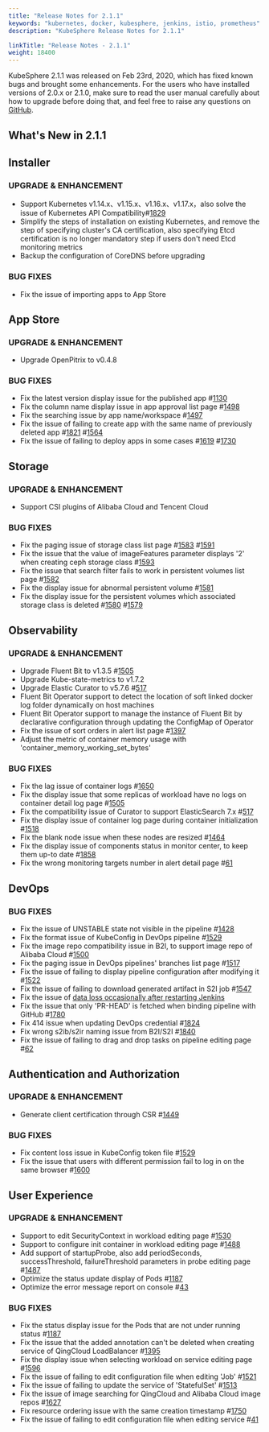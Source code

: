 ```yaml
---
title: "Release Notes for 2.1.1"
keywords: "kubernetes, docker, kubesphere, jenkins, istio, prometheus"
description: "KubeSphere Release Notes for 2.1.1"

linkTitle: "Release Notes - 2.1.1"
weight: 18400
---
```


KubeSphere 2.1.1 was released on Feb 23rd, 2020, which has fixed known bugs and brought some enhancements. For the users who have installed versions of 2.0.x or 2.1.0, make sure to read the user manual carefully about how to upgrade before doing that, and feel free to raise any questions on [GitHub](https://github.com/whenegghitsrock/kubesphere-carryon/issues).

## What's New in 2.1.1

## Installer

### UPGRADE & ENHANCEMENT

- Support Kubernetes v1.14.x、v1.15.x、v1.16.x、v1.17.x，also solve the issue of Kubernetes API Compatibility#[1829](https://github.com/whenegghitsrock/kubesphere-carryon/issues/1829)
- Simplify the steps of installation on existing Kubernetes, and remove the step of specifying cluster's CA certification, also specifying Etcd certification is no longer mandatory step if users don't need Etcd monitoring metrics
- Backup the configuration of CoreDNS before upgrading

### BUG FIXES

- Fix the issue of importing apps to App Store

## App Store

### UPGRADE & ENHANCEMENT

- Upgrade OpenPitrix to v0.4.8

### BUG FIXES

- Fix the latest version display issue for the published app #[1130](https://github.com/whenegghitsrock/kubesphere-carryon/issues/1130)
- Fix the column name display issue in app approval list page #[1498](https://github.com/whenegghitsrock/kubesphere-carryon/issues/1498)
- Fix the searching issue by app name/workspace #[1497](https://github.com/whenegghitsrock/kubesphere-carryon/issues/1497)
- Fix the issue of failing to create app with the same name of previously deleted app #[1821](https://github.com/whenegghitsrock/kubesphere-carryon/pull/1821) #[1564](https://github.com/whenegghitsrock/kubesphere-carryon/issues/1564)
- Fix the issue of failing to deploy apps in some cases #[1619](https://github.com/whenegghitsrock/kubesphere-carryon/issues/1619) #[1730](https://github.com/whenegghitsrock/kubesphere-carryon/issues/1730)

## Storage

### UPGRADE & ENHANCEMENT

- Support CSI plugins of Alibaba Cloud and Tencent Cloud

### BUG FIXES

- Fix the paging issue of storage class list page #[1583](https://github.com/whenegghitsrock/kubesphere-carryon/issues/1583) #[1591](https://github.com/whenegghitsrock/kubesphere-carryon/issues/1591)
- Fix the issue that the value of imageFeatures parameter displays '2' when creating ceph storage class #[1593](https://github.com/whenegghitsrock/kubesphere-carryon/issues/1593)
- Fix the issue that search filter fails to work in persistent volumes list page #[1582](https://github.com/whenegghitsrock/kubesphere-carryon/issues/1582)
- Fix the display issue for abnormal persistent volume #[1581](https://github.com/whenegghitsrock/kubesphere-carryon/issues/1581)
- Fix the display issue for the persistent volumes which associated storage class is deleted #[1580](https://github.com/whenegghitsrock/kubesphere-carryon/issues/1580) #[1579](https://github.com/whenegghitsrock/kubesphere-carryon/issues/1579)

## Observability

### UPGRADE & ENHANCEMENT

- Upgrade Fluent Bit to v1.3.5 #[1505](https://github.com/whenegghitsrock/kubesphere-carryon/issues/1505)
- Upgrade Kube-state-metrics to v1.7.2
- Upgrade Elastic Curator to v5.7.6 #[517](https://github.com/whenegghitsrock/ks-installer-carryon/issues/517)
- Fluent Bit Operator support to detect the location of soft linked docker log folder dynamically on host machines
- Fluent Bit Operator support to manage the instance of Fluent Bit by declarative configuration through updating the ConfigMap of Operator
- Fix the issue of sort orders in alert list page #[1397](https://github.com/whenegghitsrock/kubesphere-carryon/issues/1397)
- Adjust the metric of container memory usage with 'container_memory_working_set_bytes'

### BUG FIXES

- Fix the lag issue of container logs #[1650](https://github.com/whenegghitsrock/kubesphere-carryon/issues/1650)
- Fix the display issue that some replicas of workload have no logs on container detail log page #[1505](https://github.com/whenegghitsrock/kubesphere-carryon/issues/1505)
- Fix the compatibility issue of Curator to support ElasticSearch 7.x #[517](https://github.com/whenegghitsrock/ks-installer-carryon/issues/517)
- Fix the display issue of container log page during container initialization #[1518](https://github.com/whenegghitsrock/kubesphere-carryon/issues/1518)
- Fix the blank node issue when these nodes are resized #[1464](https://github.com/whenegghitsrock/kubesphere-carryon/issues/1464)
- Fix the display issue of components status in monitor center, to keep them up-to date #[1858](https://github.com/whenegghitsrock/kubesphere-carryon/issues/1858)
- Fix the wrong monitoring targets number in alert detail page #[61](https://github.com/whenegghitsrock/console/issues/61)

## DevOps

### BUG FIXES

- Fix the issue of UNSTABLE state not visible in the pipeline #[1428](https://github.com/whenegghitsrock/kubesphere-carryon/issues/1428)
- Fix the format issue of KubeConfig in DevOps pipeline #[1529](https://github.com/whenegghitsrock/kubesphere-carryon/issues/1529)
- Fix the image repo compatibility issue in B2I, to support image repo of Alibaba Cloud #[1500](https://github.com/whenegghitsrock/kubesphere-carryon/issues/1500)
- Fix the paging issue in DevOps pipelines' branches list page #[1517](https://github.com/whenegghitsrock/kubesphere-carryon/issues/1517)
- Fix the issue of failing to display pipeline configuration after modifying it #[1522](https://github.com/whenegghitsrock/kubesphere-carryon/issues/1522)
- Fix the issue of failing to download generated artifact in S2I job #[1547](https://github.com/whenegghitsrock/kubesphere-carryon/issues/1547)
- Fix the issue of [data loss occasionally after restarting Jenkins]( https://ask.docs.kubesphere-carryon.top/forum/d/283-jenkins)
- Fix the issue that only 'PR-HEAD' is fetched when binding pipeline with GitHub #[1780](https://github.com/whenegghitsrock/kubesphere-carryon/issues/1780)
- Fix 414 issue when updating DevOps credential #[1824](https://github.com/whenegghitsrock/kubesphere-carryon/issues/1824)
- Fix wrong s2ib/s2ir naming issue from B2I/S2I #[1840](https://github.com/whenegghitsrock/kubesphere-carryon/issues/1840)
- Fix the issue of failing to drag and drop tasks on pipeline editing page #[62](https://github.com/whenegghitsrock/console/issues/62)

## Authentication and Authorization

### UPGRADE & ENHANCEMENT

- Generate client certification through CSR #[1449](https://github.com/whenegghitsrock/kubesphere-carryon/issues/1449)

### BUG FIXES

- Fix content loss issue in KubeConfig token file #[1529](https://github.com/whenegghitsrock/kubesphere-carryon/issues/1529)
- Fix the issue that users with different permission fail to log in on the same browser #[1600](https://github.com/whenegghitsrock/kubesphere-carryon/issues/1600)

## User Experience

### UPGRADE & ENHANCEMENT

- Support to edit SecurityContext in workload editing page #[1530](https://github.com/whenegghitsrock/kubesphere-carryon/issues/1530)
- Support to configure init container in workload editing page #[1488](https://github.com/whenegghitsrock/kubesphere-carryon/issues/1488)
- Add support of startupProbe, also add periodSeconds, successThreshold, failureThreshold parameters in probe editing page #[1487](https://github.com/whenegghitsrock/kubesphere-carryon/issues/1487)
- Optimize the status update display of Pods #[1187](https://github.com/whenegghitsrock/kubesphere-carryon/issues/1187)
- Optimize the error message report on console #[43](https://github.com/whenegghitsrock/console/issues/43)

### BUG FIXES

- Fix the status display issue for the Pods that are not under running status #[1187](https://github.com/whenegghitsrock/kubesphere-carryon/issues/1187)
- Fix the issue that the added annotation can't be deleted when creating service of QingCloud LoadBalancer #[1395](https://github.com/whenegghitsrock/kubesphere-carryon/issues/1395)
- Fix the display issue when selecting workload on service editing page #[1596](https://github.com/whenegghitsrock/kubesphere-carryon/issues/1596)
- Fix the issue of failing to edit configuration file when editing 'Job' #[1521](https://github.com/whenegghitsrock/kubesphere-carryon/issues/1521)
- Fix the issue of failing to update the service of 'StatefulSet' #[1513](https://github.com/whenegghitsrock/kubesphere-carryon/issues/1513)
- Fix the issue of image searching for QingCloud and Alibaba Cloud image repos #[1627](https://github.com/whenegghitsrock/kubesphere-carryon/issues/1627)
- Fix resource ordering issue with the same creation timestamp #[1750](https://github.com/whenegghitsrock/kubesphere-carryon/pull/1750)
- Fix the issue of failing to edit configuration file when editing service #[41](https://github.com/whenegghitsrock/console/issues/41)
